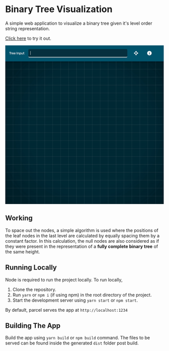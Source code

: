 # Binary Tree Visualization

A simple web application to visualize a binary tree given it's level order string representation.

<a href="https://kay-af.github.io/binary-tree-visualization/" target="_blank">Click here</a> to try it out.

<img src="preview/preview.gif" />

## Working

To space out the nodes, a simple algorithm is used where the positions of the leaf nodes in the last level are calculated by equally spacing them by a constant factor. In this calculation, the null nodes are also considered as if they were present in the representation of a <b>fully complete binary tree</b> of the same height.

## Running Locally

Node is required to run the project locally. To run locally,

1. Clone the repository.
2. Run `yarn` or `npm i` (if using npm) in the root directory of the project.
3. Start the development server using `yarn start` or `npm start`.

By default, parcel serves the app at `http://localhost:1234`

## Building The App

Build the app using `yarn build` or `npm build` command. The files to be served can be found inside the generated `dist` folder post build.
